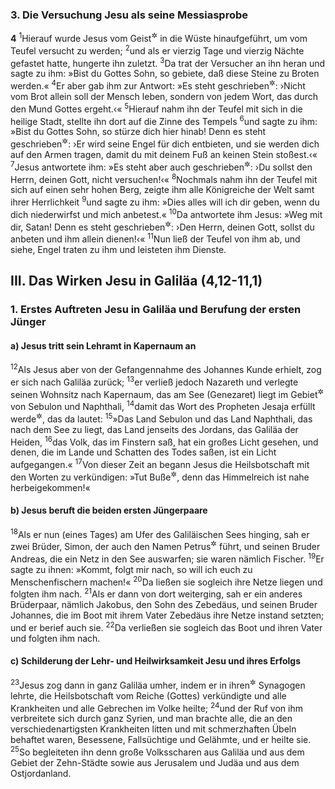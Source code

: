 ### 3. Die Versuchung Jesu als seine Messiasprobe

__4__
<sup>1</sup>Hierauf wurde Jesus vom Geist<sup title="3,16">&#x2732;</sup> in die Wüste hinaufgeführt, um vom Teufel versucht zu werden;
<sup>2</sup>und als er vierzig Tage und vierzig Nächte gefastet hatte, hungerte ihn zuletzt.
<sup>3</sup>Da trat der Versucher an ihn heran und sagte zu ihm: »Bist du Gottes Sohn, so gebiete, daß diese Steine zu Broten werden.«
<sup>4</sup>Er aber gab ihm zur Antwort: »Es steht geschrieben<sup title="5.Mose 8,3">&#x2732;</sup>: ›Nicht vom Brot allein soll der Mensch leben, sondern von jedem Wort, das durch den Mund Gottes ergeht.‹«
<sup>5</sup>Hierauf nahm ihn der Teufel mit sich in die heilige Stadt, stellte ihn dort auf die Zinne des Tempels
<sup>6</sup>und sagte zu ihm: »Bist du Gottes Sohn, so stürze dich hier hinab! Denn es steht geschrieben<sup title="Ps 91,11-12">&#x2732;</sup>: ›Er wird seine Engel für dich entbieten, und sie werden dich auf den Armen tragen, damit du mit deinem Fuß an keinen Stein stoßest.‹«
<sup>7</sup>Jesus antwortete ihm: »Es steht aber auch geschrieben<sup title="5.Mose 6,16">&#x2732;</sup>: ›Du sollst den Herrn, deinen Gott, nicht versuchen!‹«
<sup>8</sup>Nochmals nahm ihn der Teufel mit sich auf einen sehr hohen Berg, zeigte ihm alle Königreiche der Welt samt ihrer Herrlichkeit
<sup>9</sup>und sagte zu ihm: »Dies alles will ich dir geben, wenn du dich niederwirfst und mich anbetest.«
<sup>10</sup>Da antwortete ihm Jesus: »Weg mit dir, Satan! Denn es steht geschrieben<sup title="5.Mose 6,13">&#x2732;</sup>: ›Den Herrn, deinen Gott, sollst du anbeten und ihm allein dienen!‹«
<sup>11</sup>Nun ließ der Teufel von ihm ab, und siehe, Engel traten zu ihm und leisteten ihm Dienste.

## III. Das Wirken Jesu in Galiläa (4,12-11,1)

### 1. Erstes Auftreten Jesu in Galiläa und Berufung der ersten Jünger

#### a) Jesus tritt sein Lehramt in Kapernaum an

<sup>12</sup>Als Jesus aber von der Gefangennahme des Johannes Kunde erhielt, zog er sich nach Galiläa zurück;
<sup>13</sup>er verließ jedoch Nazareth und verlegte seinen Wohnsitz nach Kapernaum, das am See (Genezaret) liegt im Gebiet<sup title="d.h. Grenzgebiet">&#x2732;</sup> von Sebulon und Naphthali,
<sup>14</sup>damit das Wort des Propheten Jesaja erfüllt werde<sup title="Jes 8,23; 9,1-2">&#x2732;</sup>, das da lautet:
<sup>15</sup>»Das Land Sebulon und das Land Naphthali, das nach dem See zu liegt, das Land jenseits des Jordans, das Galiläa der Heiden,
<sup>16</sup>das Volk, das im Finstern saß, hat ein großes Licht gesehen, und denen, die im Lande und Schatten des Todes saßen, ist ein Licht aufgegangen.«
<sup>17</sup>Von dieser Zeit an begann Jesus die Heilsbotschaft mit den Worten zu verkündigen: »Tut Buße<sup title="vgl. 3,2">&#x2732;</sup>, denn das Himmelreich ist nahe herbeigekommen!«

#### b) Jesus beruft die beiden ersten Jüngerpaare

<sup>18</sup>Als er nun (eines Tages) am Ufer des Galiläischen Sees hinging, sah er zwei Brüder, Simon, der auch den Namen Petrus<sup title="d.h. Fels, Felsenmann">&#x2732;</sup> führt, und seinen Bruder Andreas, die ein Netz in den See auswarfen; sie waren nämlich Fischer.
<sup>19</sup>Er sagte zu ihnen: »Kommt, folgt mir nach, so will ich euch zu Menschenfischern machen!«
<sup>20</sup>Da ließen sie sogleich ihre Netze liegen und folgten ihm nach.
<sup>21</sup>Als er dann von dort weiterging, sah er ein anderes Brüderpaar, nämlich Jakobus, den Sohn des Zebedäus, und seinen Bruder Johannes, die im Boot mit ihrem Vater Zebedäus ihre Netze instand setzten; und er berief auch sie.
<sup>22</sup>Da verließen sie sogleich das Boot und ihren Vater und folgten ihm nach.

#### c) Schilderung der Lehr- und Heilwirksamkeit Jesu und ihres Erfolgs

<sup>23</sup>Jesus zog dann in ganz Galiläa umher, indem er in ihren<sup title="= den dortigen">&#x2732;</sup> Synagogen lehrte, die Heilsbotschaft vom Reiche (Gottes) verkündigte und alle Krankheiten und alle Gebrechen im Volke heilte;
<sup>24</sup>und der Ruf von ihm verbreitete sich durch ganz Syrien, und man brachte alle, die an den verschiedenartigsten Krankheiten litten und mit schmerzhaften Übeln behaftet waren, Besessene, Fallsüchtige und Gelähmte, und er heilte sie.
<sup>25</sup>So begleiteten ihn denn große Volksscharen aus Galiläa und aus dem Gebiet der Zehn-Städte sowie aus Jerusalem und Judäa und aus dem Ostjordanland.